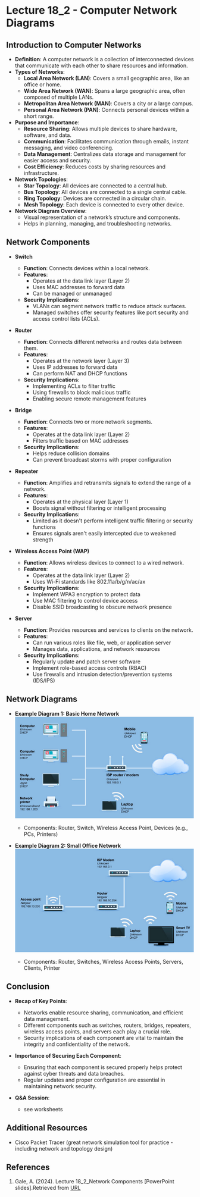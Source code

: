 # Lecture 18_2 - Computer Network Diagrams

## Introduction to Computer Networks

- **Definition**: A computer network is a collection of interconnected devices that communicate with each other to share resources and information.
- **Types of Networks**:
  - **Local Area Network (LAN)**: Covers a small geographic area, like an office or home.
  - **Wide Area Network (WAN)**: Spans a large geographic area, often composed of multiple LANs.
  - **Metropolitan Area Network (MAN)**: Covers a city or a large campus.
  - **Personal Area Network (PAN)**: Connects personal devices within a short range.
- **Purpose and Importance**:
  - **Resource Sharing**: Allows multiple devices to share hardware, software, and data.
  - **Communication**: Facilitates communication through emails, instant messaging, and video conferencing.
  - **Data Management**: Centralizes data storage and management for easier access and security.
  - **Cost Efficiency**: Reduces costs by sharing resources and infrastructure.
- **Network Topologies**:
  - **Star Topology**: All devices are connected to a central hub.
  - **Bus Topology**: All devices are connected to a single central cable.
  - **Ring Topology**: Devices are connected in a circular chain.
  - **Mesh Topology**: Each device is connected to every other device.
- **Network Diagram Overview**:
  - Visual representation of a network’s structure and components.
  - Helps in planning, managing, and troubleshooting networks.

## Network Components

- **Switch**
  - **Function**: Connects devices within a local network.
  - **Features**: 
    - Operates at the data link layer (Layer 2)
    - Uses MAC addresses to forward data
    - Can be managed or unmanaged
  - **Security Implications**: 
    - VLANs can segment network traffic to reduce attack surfaces.
    - Managed switches offer security features like port security and access control lists (ACLs).

- **Router**
  - **Function**: Connects different networks and routes data between them.
  - **Features**:
    - Operates at the network layer (Layer 3)
    - Uses IP addresses to forward data
    - Can perform NAT and DHCP functions
  - **Security Implications**:
    - Implementing ACLs to filter traffic
    - Using firewalls to block malicious traffic
    - Enabling secure remote management features

- **Bridge**
  - **Function**: Connects two or more network segments.
  - **Features**:
    - Operates at the data link layer (Layer 2)
    - Filters traffic based on MAC addresses
  - **Security Implications**:
    - Helps reduce collision domains
    - Can prevent broadcast storms with proper configuration

- **Repeater**
  - **Function**: Amplifies and retransmits signals to extend the range of a network.
  - **Features**:
    - Operates at the physical layer (Layer 1)
    - Boosts signal without filtering or intelligent processing
  - **Security Implications**:
    - Limited as it doesn't perform intelligent traffic filtering or security functions
    - Ensures signals aren't easily intercepted due to weakened strength

- **Wireless Access Point (WAP)**
  - **Function**: Allows wireless devices to connect to a wired network.
  - **Features**:
    - Operates at the data link layer (Layer 2)
    - Uses Wi-Fi standards like 802.11a/b/g/n/ac/ax
  - **Security Implications**:
    - Implement WPA3 encryption to protect data
    - Use MAC filtering to control device access
    - Disable SSID broadcasting to obscure network presence

- **Server**
  - **Function**: Provides resources and services to clients on the network.
  - **Features**:
    - Can run various roles like file, web, or application server
    - Manages data, applications, and network resources
  - **Security Implications**:
    - Regularly update and patch server software
    - Implement role-based access controls (RBAC)
    - Use firewalls and intrusion detection/prevention systems (IDS/IPS)

## Network Diagrams

- **Example Diagram 1: Basic Home Network**
  ![Home Network Diagram](img/img18_1.png)
  - Components: Router, Switch, Wireless Access Point, Devices (e.g., PCs, Printers)

- **Example Diagram 2: Small Office Network**
  ![Office Network Diagram](img/img18_2.png)
  - Components: Router, Switches, Wireless Access Points, Servers, Clients, Printer

## Conclusion

- **Recap of Key Points**:
  - Networks enable resource sharing, communication, and efficient data management.
  - Different components such as switches, routers, bridges, repeaters, wireless access points, and servers each play a crucial role.
  - Security implications of each component are vital to maintain the integrity and confidentiality of the network.

- **Importance of Securing Each Component**:
  - Ensuring that each component is secured properly helps protect against cyber threats and data breaches.
  - Regular updates and proper configuration are essential in maintaining network security.

- **Q&A Session**:
  - see worksheets

## Additional Resources

- Cisco Packet Tracer (great network simulation tool for practice - including network and topology design)


## References

1. Gale, A. (2024). Lecture 18_2_Network Components [PowerPoint slides].Retrieved from [URL](https://teams.microsoft.com/)
